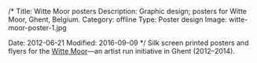 /*
Title: Witte Moor posters
Description: Graphic design; posters for Witte Moor, Ghent, Belgium.
Category: offline
Type: Poster design
Image: witte-moor-poster-1.jpg

Date: 2012-06-21
Modified: 2016-09-09
*/
Silk screen printed posters and flyers for the <a href="https://wittemoor.wordpress.com" target="_blank" rel="noopener">Witte Moor</a>&mdash;an artist run initiative in Ghent (2012&ndash;2014).